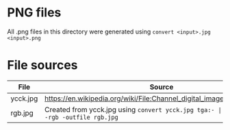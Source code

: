 # PNG files
All .png files in this directory were generated using `convert <input>.jpg <input>.png`

# File sources
File     | Source
-------- | ------
ycck.jpg | https://en.wikipedia.org/wiki/File:Channel_digital_image_CMYK_color.jpg
rgb.jpg  | Created from ycck.jpg using <code>convert ycck.jpg tga:- &#124; cjpeg -rgb -outfile rgb.jpg</code>
